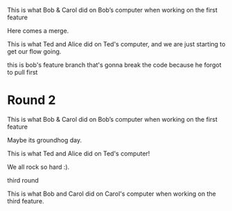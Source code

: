 This is what Bob & Carol did on Bob’s computer when working on the first feature



Here comes a merge.

This is what Ted and Alice did on Ted's computer, and we are just starting to get our flow going. 

this is bob's feature branch that's gonna break the code because he forgot to pull first

# Round 2

This is what Bob & Carol did on Bob’s computer when working on the first feature

Maybe its groundhog day.

This is what Ted and Alice did on Ted's computer! 

We all rock so hard :).

third round 

This is what Bob and Carol did on Carol's computer when working on the third feature. 